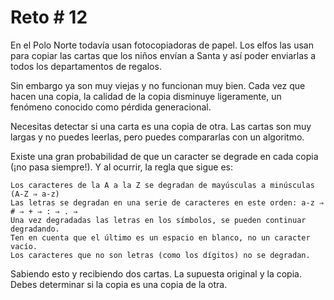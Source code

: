 # Reto # 12

En el Polo Norte todavía usan fotocopiadoras de papel. Los elfos las usan para copiar las cartas que los niños envían a Santa y así poder enviarlas a todos los departamentos de regalos.

Sin embargo ya son muy viejas y no funcionan muy bien. Cada vez que hacen una copia, la calidad de la copia disminuye ligeramente, un fenómeno conocido como pérdida generacional.

Necesitas detectar si una carta es una copia de otra. Las cartas son muy largas y no puedes leerlas, pero puedes compararlas con un algoritmo.

Existe una gran probabilidad de que un caracter se degrade en cada copia (¡no pasa siempre!). Y al ocurrir, la regla que sigue es:

    Los caracteres de la A a la Z se degradan de mayúsculas a minúsculas (A-Z ⇒ a-z)
    Las letras se degradan en una serie de caracteres en este orden: a-z ⇒ # ⇒ + ⇒ : ⇒ . ⇒
    Una vez degradadas las letras en los símbolos, se pueden continuar degradando.
    Ten en cuenta que el último es un espacio en blanco, no un caracter vacío.
    Los caracteres que no son letras (como los dígitos) no se degradan.

Sabiendo esto y recibiendo dos cartas. La supuesta original y la copia. Debes determinar si la copia es una copia de la otra.
